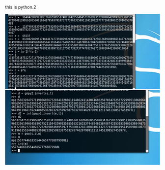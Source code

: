   this is python.2

  
![](https://github.com/ase78920019/assignment/blob/master/picture/1.PNG)
![](https://github.com/ase78920019/assignment/blob/master/picture/2.PNG)
  


